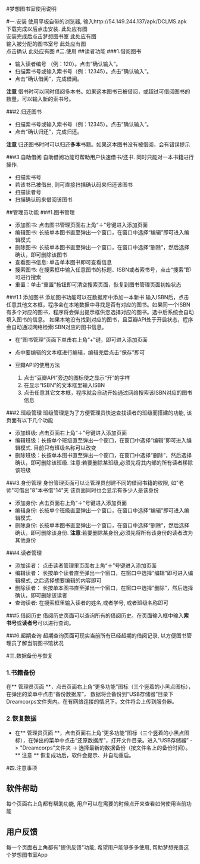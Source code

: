 #梦想图书室使用说明

#一.安装
使用平板自带的浏览器, 输入http://54.149.244.137/apk/DCLMS.apk   
下载完成以后点击安装. 
此处应有图  
安装完成后点击梦想图书室 
此处应有图  
输入被分配的图书室号 
此处应有图   
点击确认 
此处应有图 
#二.使用
##读者功能
###1.借阅图书
- 输入读者编号 （例：120）。点击“确认输入”。
- 扫描索书号或输入索书号（例：12345）。点击“确认输入”。
- 点击“确认借阅”，完成借阅。

**注意**
借书时可以同时借阅多本书。如果这本图书已被借阅，或超过可借阅图书的数量，可以输入新的索书号。

###2.归还图书
- 扫描索书号或输入索书号（例：12345）。点击“确认输入”。
- 点击“确认归还”，完成归还。

**注意** 
归还图书时时可以归还**多本**书籍。如果这本图书没有被借阅，会有错误提示


###3.自助借阅
自助借阅功能可帮助用户快速借书/还书. 同时只能对一本书籍进行操作.   

- 扫描索书号
- 若该书已被借出, 则可直接扫描确认码来归还该图书
- 扫描读者号
- 扫描确认码来借阅该图书

##管理员功能
###1.图书管理
- 添加图书: 点击图书管理页面右上角“＋”号键进入添加页面  
- 编辑图书: 长按单本图书直至弹出一个窗口，在窗口中选择“编辑”即可进入编辑模式  
- 删除图书: 长按单本图书直至弹出一个窗口，在窗口中选择“删除”，然后选择确认，即可删除该图书  
- 查看图书信息: 单击单本图书即可查看信息
- 搜索图书: 在搜索框中输入任意图书的标题、ISBN或者索书号，点击“搜索”即可进行搜索
- 重置：单击“重置”按钮即可清空搜索页面，恢复到图书管理页面初始状态   

###1.1 添加图书
添加图书功能可以在数据库中添加一本新书 
输入ISBN后，点击任意其他文本框，程序会在本地数据中寻找是否有对应的图书。如果同一个ISBN有多个对应的图书，程序将会弹出提示框供您选择对应的图书。选中后系统会自动填入图书的信息。 
如果本地没有找到对应的图书，且豆瓣API处于开启状态，程序会自动通过网络检索ISBN对应的图书信息。   

- 在”图书管理”页面下单击右上角“+”键，即可进入添加页面 
- 点中要编辑的文本框进行编辑，编辑完后点击“保存”即可    

- 豆瓣API的使用方法
	1. 点击“豆瓣API”旁边的图标使之显示“开”的字样  
	2. 在显示“ISBN”的文本框里输入ISBN  
	3. 点击任意其它文本框，程序就会自动开始通过网络搜索该ISBN对应的图书信息  

###2.班级管理
班级管理是为了方便管理员快速查找读者的班级而搭建的功能, 该页面有以下几个功能

* 添加班级: 点击页面右上角“＋”号键进入添加页面
* 编辑班级：长按单个班级直至弹出一个窗口，在窗口中选择“编辑”即可进入编辑模式. 目前只有班级名称可以改变
* 删除班级：长按单本图书直至弹出一个窗口，在窗口中选择“删除”，然后选择确认，即可删除该班级. 注意:若要删除某班级,必须先将其内部的所有读者移除该班级  

###3.身份管理
身份管理页面可以让管理员创建不同的借阅书籍的权限, 如"老师"可借出"8"本书借"14"天 
该页面同时也会显示有多少人是该身份  

- 添加身份: 点击页面右上角“＋”号键进入添加页面  
- 编辑身份: 长按单个班级直至弹出一个窗口，在窗口中选择“编辑”即可进入编辑模式. 
- 删除身份: 长按单本图书直至弹出一个窗口，在窗口中选择“删除”，然后选择确认，即可删除该身份. **注意**:若要删除某身份,必须先将所有该身份的读者改为其他身份 

   
###4.读者管理
- 添加读者：
点击读者管理里页面右上角“＋”号键进入添加页面
- 编辑读者：
长按单个读者直至弹出一个窗口，在窗口中选择“编辑”即可进入编辑模式, 之后选择想要编辑的内容即可
- 删除读者：
长按单本图书直至弹出一个窗口，在窗口中选择“删除”，然后选择确认，即可删除该读者
- 查询读者:
在搜索框里输入读者的姓名,或者学号, 或者班级名称即可


###5.借阅历史
借阅历史页面可以查询所有的借阅历史。在页面输入框中输入**索书号**或**读者号**可以进行查询。


###6.超期查询
超期查询页面可现实当前所有已经超期的借阅记录, 以方便图书管理员了解当前图书馆状况


#三.数据备份与恢复
### 1.书籍备份
在** 管理员页面 **，点击页面右上角“更多功能”图标（三个竖着的小黑点图标），在弹出的菜单中点击“备份数据库”， 数据将会备份到“USB存储器”目录下Dreamcorps文件夹内。在有网络连接的情况下，文件将会上传到服务器。

### 2.恢复数据
- 在** 管理员页面 **，点击页面右上角“更多功能”图标（三个竖着的小黑点图标），在弹出的菜单中点击“还原数据库”，打开文件目录。进入“USB存储器” -> "Dreamcorps"文件夹 -> 选择最新的数据备份（按文件名上的备份时间）。
** 注意 ** 恢复成功后，软件会提示、并自动重启。


#四.注意事项
## 软件帮助
每个页面右上角都有帮助功能, 用户可以在需要的时候点开来查看如何使用当前功能
## 用户反馈
每一个页面右上角都有"提供反馈"功能, 希望用户能够多多使用, 帮助梦想完善这个梦想图书室App